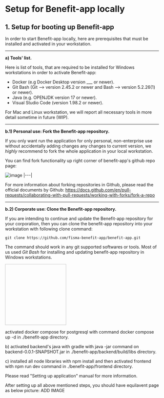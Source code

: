 # Setup for Benefit-app locally

## 1. Setup for booting up Benefit-app

In order to start Benefit-app locally,
here are prerequisites that must
be installed and activated in your workstation. 

---

**a) Tools' list.**

Here is list of tools, that are required to be installed
for Windows workstations in order to activate Benefit-app:

* Docker (e.g Docker Desktop version ___ or newer).
* Git Bash (Git --> version 2.45.2 or newer and Bash --> version 5.2.26(1) or newer).
* Java (e.g. OPENJDK version 17 or newer).
* Visual Studio Code (version 1.98.2 or newer).

For Mac and Linux workstation, we will report all necessary tools
in more detail sometime in future (WIP).

---

**b.1) Personal use: Fork the Benefit-app repository.**

If you only want run the application for only personal,
non-enterprise use without accidentally adding changes
any changes to current version, we _highly_ recommend
to fork the whole application in your local workstation.

You can find fork functionality up right corner of
benefit-app's github repo page:

  ![image](https://github.com/user-attachments/assets/eb5c1c43-af25-46ee-af7b-1313f4431824)
|---|



For more information about forking repositories in Github,
please read the official documents by Github:
https://docs.github.com/en/pull-requests/collaborating-with-pull-requests/working-with-forks/fork-a-repo

---

**b.2) Corporate use: Clone the Benefit-app repository.**

If you are intending to continue and update the Benefit-app
repository for your corporation, then you can clone 
the benefit-app repository into your workstation
with following clone command:

`git clone https://github.com/fisma-benefit-app/benefit-app.git` 

The command should work in any git supported softwares or tools.
Most of us used _Git Bash_ for installing and updating
benefit-app repository in Windows workstations.

<img source="![image](https://github.com/user-attachments/assets/6f05f526-0235-4405-a561-c825763d7ef3)" width="200" height="200"/>




activated docker compose for postgresql 
with command docker compose up -d in ./benefit-app directory.


b) activated backend's java with gradle 
with java -jar command on backend-0.0.1-SNAPSHOT.jar 
in ./benefit-app/backend/build/libs directory.


c) installed all node libraries with npm install
and then activated frontend with npm run dev command
in ./benefit-app/frontend directory.

Please read "Setting up application" manual for more information.

After setting up all above mentioned steps, you should have
equilavent page as below picture:
ADD IMAGE
